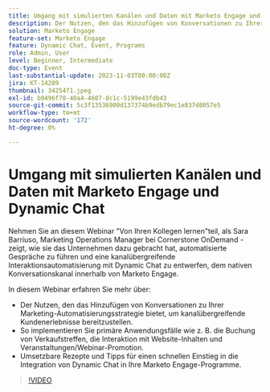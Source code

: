 ```yaml
---
title: Umgang mit simulierten Kanälen und Daten mit Marketo Engage und Dynamic Chat
description: Der Nutzen, den das Hinzufügen von Konversationen zu Ihrer Marketing-Automatisierungsstrategie bietet, um kanalübergreifende Kundenerlebnisse bereitzustellen.  So implementieren Sie primäre Anwendungsfälle wie z. B. die Buchung von Verkaufstreffen, die Interaktion mit Website-Inhalten und Veranstaltungen/Webinar-Promotion.  Umsetzbare Rezepte und Tipps für einen schnellen Einstieg in die Integration von Dynamic Chat in Ihre Marketo Engage-Programme.
solution: Marketo Engage
feature-set: Marketo Engage
feature: Dynamic Chat, Event, Programs
role: Admin, User
level: Beginner, Intermediate
doc-type: Event
last-substantial-update: 2023-11-03T00:00:00Z
jira: KT-14289
thumbnail: 3425471.jpeg
exl-id: b0496f78-40a4-4607-8c1c-5199e43fdb43
source-git-commit: 5c3f13536900d137374b9edb79ec1e837d8057e5
workflow-type: tm+mt
source-wordcount: '172'
ht-degree: 0%

---
```


# Umgang mit simulierten Kanälen und Daten mit Marketo Engage und Dynamic Chat

Nehmen Sie an diesem Webinar &quot;Von Ihren Kollegen lernen&quot;teil, als Sara Barriuso, Marketing Operations Manager bei Cornerstone OnDemand - zeigt, wie sie das Unternehmen dazu gebracht hat, automatisierte Gespräche zu führen und eine kanalübergreifende Interaktionsautomatisierung mit Dynamic Chat zu entwerfen, dem nativen Konversationskanal innerhalb von Marketo Engage.

In diesem Webinar erfahren Sie mehr über:

* Der Nutzen, den das Hinzufügen von Konversationen zu Ihrer Marketing-Automatisierungsstrategie bietet, um kanalübergreifende Kundenerlebnisse bereitzustellen.
* So implementieren Sie primäre Anwendungsfälle wie z. B. die Buchung von Verkaufstreffen, die Interaktion mit Website-Inhalten und Veranstaltungen/Webinar-Promotion.
* Umsetzbare Rezepte und Tipps für einen schnellen Einstieg in die Integration von Dynamic Chat in Ihre Marketo Engage-Programme.

>[!VIDEO](https://video.tv.adobe.com/v/3425471/?learn=on)
